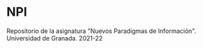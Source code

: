 # NPI
Repositorio de la asignatura "Nuevos Paradigmas de Información". Universidad de Granada. 2021-22 
